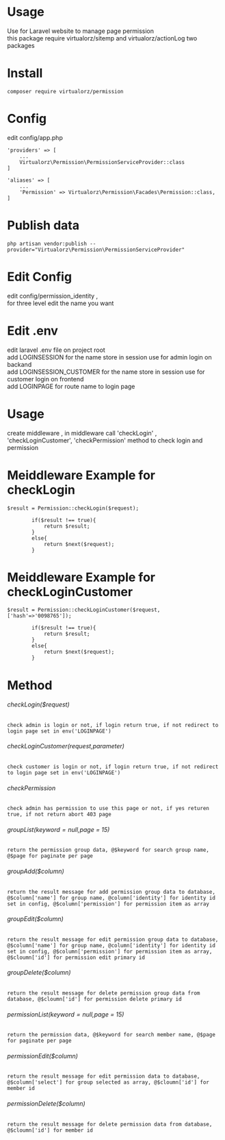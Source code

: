 # Usage
Use for Laravel website to manage page permission <br />
this package require virtualorz/sitemp and virtualorz/actionLog two packages

# Install
    composer require virtualorz/permission
    
# Config
edit config/app.php
    
    'providers' => [
        ...
        Virtualorz\Permission\PermissionServiceProvider::class
    ]
    
    'aliases' => [
        ...
        'Permission' => Virtualorz\Permission\Facades\Permission::class,
    ]
    
# Publish data
    php artisan vendor:publish --provider="Virtualorz\Permission\PermissionServiceProvider"

# Edit Config
edit config/permission_identity , <br />
for three level edit the name you want

# Edit .env
edit laravel .env file on project root <br />
add LOGINSESSION for the name store in session use for admin login on backand <br />
add LOGINSESSION_CUSTOMER for the name store in session use for customer login on frontend<br />
add LOGINPAGE for route name to login page <br />
 
# Usage
create middleware , in middleware call 'checkLogin' , 'checkLoginCustomer', 'checkPermission' method to check login and permission <br />

# Meiddleware Example for checkLogin
    $result = Permission::checkLogin($request);
    
            if($result !== true){
                return $result;
            }
            else{
                return $next($request);
            }
            
# Meiddleware Example for checkLoginCustomer
    $result = Permission::checkLoginCustomer($request,['hash'=>'0098765']);
    
            if($result !== true){
                return $result;
            }
            else{
                return $next($request);
            }

# Method

###### checkLogin($request)
`check admin is login or not, if login return true, if not redirect to login page set in env('LOGINPAGE')`

###### checkLoginCustomer($request,$parameter)
`check customer is login or not, if login return true, if not redirect to login page set in env('LOGINPAGE')`

###### checkPermission
`check admin has permission to use this page or not, if yes returen true, if not return abort 403 page`

###### groupList($keyword = null,$page = 15)
`return the permission group data, @$keyword for search group name, @$page for paginate per page`

###### groupAdd($column)
`return the result message for add permission group data to database, @$column['name'] for group name, @column['identity'] for identity id set in config, @$column['permission'] for permission item as array`

###### groupEdit($column)
`return the result message for edit permission group data to database, @$column['name'] for group name, @column['identity'] for identity id set in config, @$column['permission'] for permission item as array, @$cloumn['id'] for permission edit primary id`

###### groupDelete($column)
`return the result message for delete permission group data from database, @$cloumn['id'] for permission delete primary id`

###### permissionList($keyword = null,$page = 15)
`return the permission data, @$keyword for search member name, @$page for paginate per page`

###### permissionEdit($column)
`return the result message for edit permission data to database, @$column['select'] for group selected as array, @$cloumn['id'] for member id`

###### permissionDelete($column)
`return the result message for delete permission data from database, @$cloumn['id'] for member id`
